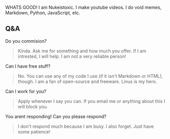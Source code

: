 WHATS GOOD! I am Nukeistoxic. I make youtube videos. I do void memes, Markdown, Python, JavaScript, etc.
## Q&A
Do you commision?
> Kinda. Ask me for something and how much you offer. If I am intrested, I will help. I am not a very reliable person!

Can I have free stuff?
> No. You can use any of my code I use (if it isn't Markdown or HTML), though. I am a fan of open-source and freeware. Linus is my hero.

Can I work for you?
> Apply whenever I say you can. If you email me or anything about this I will block you.

You arent responding! Can you please respond?
> I don't respond much because I am busy. I also forget. Just have some patience!

<!---
nukeistoxic/nukeistoxic is a ✨ special ✨ repository because its `README.md` (this file) appears on your GitHub profile.
You can click the Preview link to take a look at your changes.
--->
